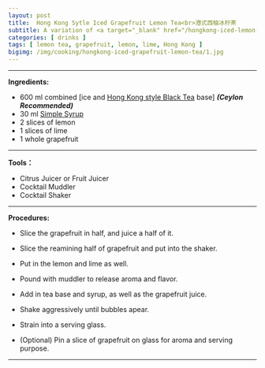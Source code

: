 ```yaml
---
layout: post
title:  Hong Kong Sytle Iced Grapefruit Lemon Tea<br>港式西柚冰柠茶
subtitle: A variation of <a target="_blank" href="/hongkong-iced-lemon-tea/">Hong Kong Style Iced Lemon Tea</a> for grapefruit lovers.
categories: [ drinks ]
tags: [ lemon tea, grapefruit, lemon, lime, Hong Kong ]
bigimg: /img/cooking/hongkong-iced-grapefruit-lemon-tea/1.jpg
---
```


---

**Ingredients:**

- 600 ml combined [ice and <a target="_blank" href="/hongkong-black-tea/">Hong Kong style Black Tea</a> base] ***(Ceylon Recommended)***
- 30 ml <a target="_blank" href="/simple-syrup/">Simple Syrup</a>
- 2 slices of lemon
- 1 slices of lime
- 1 whole grapefruit

---

**Tools：**

- Citrus Juicer or Fruit Juicer
- Cocktail Muddler
- Cocktail Shaker

---

**Procedures:**

- Slice the grapefruit in half, and juice a half of it.

- Slice the reamining half of grapefruit and put into the shaker.

- Put in the lemon and lime as well.

- Pound with muddler to release aroma and flavor.

- Add in tea base and syrup, as well as the grapefruit juice.

- Shake aggressively until bubbles apear.

- Strain into a serving glass.

- (Optional) Pin a slice of grapefruit on glass for aroma and serving purpose.


---